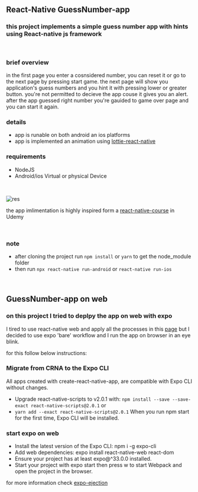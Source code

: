 ## React-Native GuessNumber-app

### this project implements a simple guess number app with hints using React-native js framework 
</br>


### brief overview
in the first page you enter a cosnsidered number, you can reset it or go to the next page by pressing start game. the next page will show you application's guess numbers and you hint it with pressing lower or greater button. you're not permitted to decieve the app couse it gives you an alert. after the app guessed right number you're gauided to game over page and you can start it again. 

### details
+ app is runable on both android an ios platforms
+ app is implemented an animation using [lottie-react-native](https://github.com/lottie-react-native/lottie-react-native)  

### requirements
+ NodeJS
+ Android/ios Virtual or physical Device
</br> 



![res](https://user-images.githubusercontent.com/56467180/133289437-fac271df-b48b-476f-864b-2c5f333c3429.jpg)

the app imlimentation is highly inspired form a [react-native-course](https://www.udemy.com/course/react-native-the-practical-guide/) in Udemy

<br/>

### note
+ after cloning the project run `npm install` or `yarn` to get the node_module folder
+ then run `npx react-native run-android` or `react-native run-ios`
<br/>



## GuessNumber-app on web

### on this project I tried to deplpy the app on web with expo 
I tired to use react-native web and apply all the processes in this [page](https://github.com/necolas/react-native-web)
but I decided to use expo 'bare' workflow and I run the app on browser in an eye blink.

for this follow below instructions:

### Migrate from CRNA to the Expo CLI
All apps created with create-react-native-app, are compatible with Expo CLI without changes.
+ Upgrade react-native-scripts to v2.0.1 with:
`npm install --save --save-exact react-native-scripts@2.0.1`
or
+ `yarn add --exact react-native-scripts@2.0.1`
When you run npm start for the first time, Expo CLI will be installed.

### start expo on web
+	Install the latest version of the Expo CLI: npm i -g expo-cli
+	Add web dependencies: expo install react-native-web react-dom
+	Ensure your project has at least expo@^33.0.0 installed.
+	Start your project with expo start then press w to start Webpack and open the project in the browser.

for more information check [expo-ejection](https://docs.expo.dev/expokit/eject/)

